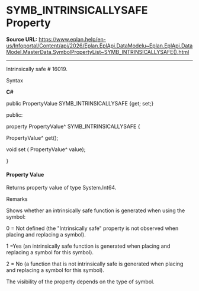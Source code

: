 # SYMB_INTRINSICALLYSAFE Property

**Source URL:** https://www.eplan.help/en-us/Infoportal/Content/api/2026/Eplan.EplApi.DataModelu~Eplan.EplApi.DataModel.MasterData.SymbolPropertyList~SYMB_INTRINSICALLYSAFE().html

---

Intrinsically safe # 16019.

Syntax

**C#**



public PropertyValue SYMB_INTRINSICALLYSAFE {get; set;}

public:

property PropertyValue^ SYMB_INTRINSICALLYSAFE {

   PropertyValue^ get();

   void set (    PropertyValue^ value);

}


#### Property Value

Returns property value of type System.Int64.

Remarks

Shows whether an intrinsically safe function is generated when using the symbol:

0 = Not defined (the "Intrinsically safe" property is not observed when placing and replacing a symbol).

1 =Yes (an intrinsically safe function is generated when placing and replacing a symbol for this symbol).

2 = No (a function that is not intrinsically safe is generated when placing and replacing a symbol for this symbol).

The visibility of the property depends on the type of symbol.
